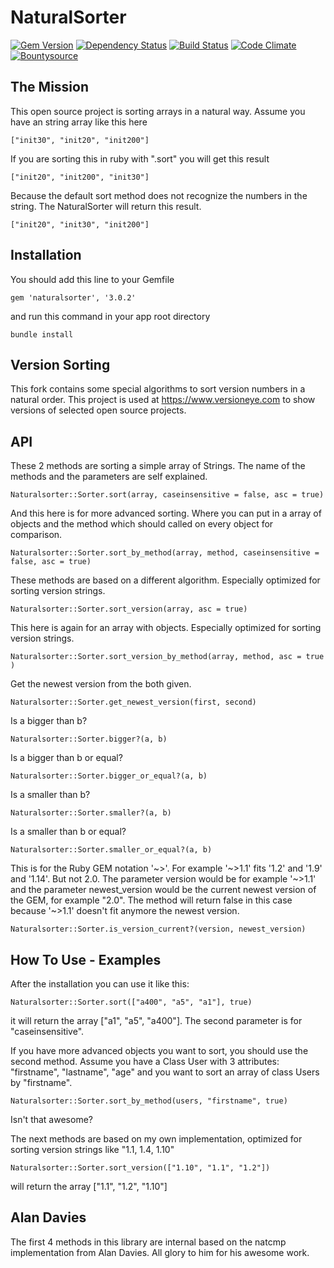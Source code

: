 # NaturalSorter

[![Gem Version](https://badge.fury.io/rb/naturalsorter.png)](http://badge.fury.io/rb/naturalsorter)
[![Dependency Status](http://www.versioneye.com/package/naturalsorter/badge.png)](http://www.versioneye.com/package/naturalsorter)
[![Build Status](https://travis-ci.org/versioneye/naturalsorter.png)](https://travis-ci.org/versioneye/naturalsorter)
[![Code Climate](https://codeclimate.com/github/versioneye/naturalsorter.png)](https://codeclimate.com/github/versioneye/naturalsorter)
[![Bountysource](https://www.bountysource.com/badge/tracker?tracker_id=157523)](https://www.bountysource.com/trackers/157523-versioneye-naturalsorter?utm_source=157523&utm_medium=shield&utm_campaign=TRACKER_BADGE)


## The Mission

This open source project is sorting arrays in a natural way. Assume you have an string array like this here

`["init30", "init20", "init200"]`

If you are sorting this in ruby with ".sort" you will get this result

`["init20", "init200", "init30"]`

Because the default sort method does not recognize the numbers in the string. The NaturalSorter will return this result.

`["init20", "init30", "init200"]`


## Installation

You should add this line to your Gemfile

`gem 'naturalsorter', '3.0.2'`

and run this command in your app root directory

`bundle install`


## Version Sorting
This fork contains some special algorithms to sort version numbers in a natural order. This project is used at <https://www.versioneye.com> to show versions of selected open source projects.


## API

These 2 methods are sorting a simple array of Strings. The name of the methods and the parameters are self explained.

`Naturalsorter::Sorter.sort(array, caseinsensitive = false, asc = true)`

And this here is for more advanced sorting. Where you can put in a array of objects and the method which should called on every object for comparison.

`Naturalsorter::Sorter.sort_by_method(array, method, caseinsensitive = false, asc = true)`

These methods are based on a different algorithm. Especially optimized for sorting version strings.

`Naturalsorter::Sorter.sort_version(array, asc = true)`

This here is again for an array with objects. Especially optimized for sorting version strings.

`Naturalsorter::Sorter.sort_version_by_method(array, method, asc = true )`

Get the newest version from the both given.

`Naturalsorter::Sorter.get_newest_version(first, second)`

Is a bigger than b?

`Naturalsorter::Sorter.bigger?(a, b)`

Is a bigger than b or equal?

`Naturalsorter::Sorter.bigger_or_equal?(a, b)`

Is a smaller than b?

`Naturalsorter::Sorter.smaller?(a, b)`

Is a smaller than b or equal?

`Naturalsorter::Sorter.smaller_or_equal?(a, b)`

This is for the Ruby GEM notation '~>'. For example '~>1.1' fits '1.2' and '1.9' and '1.14'. But not 2.0.
The parameter version would be for example '~>1.1' and the parameter newest_version would be the
current newest version of the GEM, for example "2.0". The method will return false in this case
because '~>1.1' doesn't fit anymore the newest version.

`Naturalsorter::Sorter.is_version_current?(version, newest_version)`


## How To Use - Examples

After the installation you can use it like this:

`Naturalsorter::Sorter.sort(["a400", "a5", "a1"], true)`

it will return the array ["a1", "a5", "a400"]. The second parameter is for "caseinsensitive".

If you have more advanced objects you want to sort, you should use the second method. Assume you have a Class User with 3 attributes: "firstname", "lastname", "age" and you want to sort an array of class Users by "firstname".

`Naturalsorter::Sorter.sort_by_method(users, "firstname", true)`

Isn't that awesome?

The next methods are based on my own implementation, optimized for sorting version strings like "1.1, 1.4, 1.10"

`Naturalsorter::Sorter.sort_version(["1.10", "1.1", "1.2"])`

will return the array ["1.1", "1.2", "1.10"]


## Alan Davies

The first 4 methods in this library are internal based on the natcmp implementation from Alan Davies. All glory to him for his awesome work.
